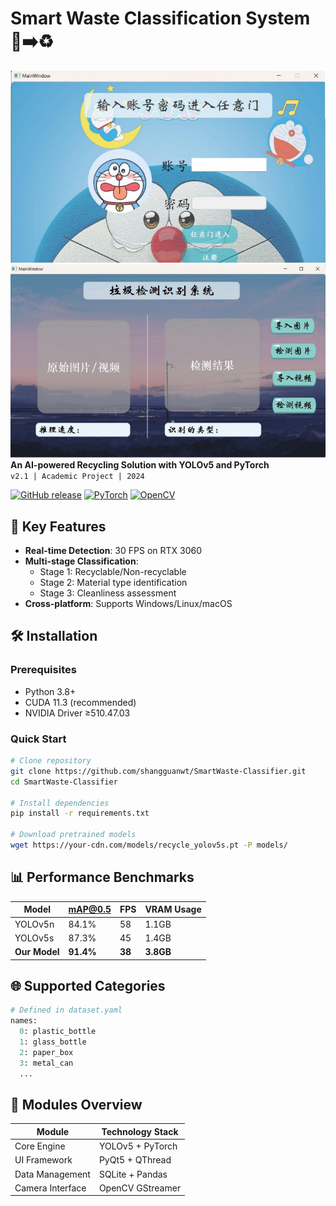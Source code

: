 
# Smart Waste Classification System 🚮➡️♻️

![System Architecture](doc/PixPin_2025-03-22_11-55-55.png)
![System image](doc/PixPin_2025-03-22_11-56-41.png)
**An AI-powered Recycling Solution with YOLOv5 and PyTorch**  
`v2.1 | Academic Project | 2024`

[![GitHub release](https://img.shields.io/github/v/release/shangguanwt/SmartWaste-Classifier?include_prereleases)](https://github.com/shangguanwt/SmartWaste-Classifier/releases)
[![PyTorch](https://img.shields.io/badge/PyTorch-1.12+-red.svg)](https://pytorch.org)
[![OpenCV](https://img.shields.io/badge/OpenCV-4.5+-green.svg)](https://opencv.org)

## 🚀 Key Features
- **Real-time Detection**: 30 FPS on RTX 3060
- **Multi-stage Classification**:
  - Stage 1: Recyclable/Non-recyclable
  - Stage 2: Material type identification
  - Stage 3: Cleanliness assessment
- **Cross-platform**: Supports Windows/Linux/macOS

## 🛠️ Installation
### Prerequisites
- Python 3.8+
- CUDA 11.3 (recommended)
- NVIDIA Driver ≥510.47.03

### Quick Start
```bash
# Clone repository
git clone https://github.com/shangguanwt/SmartWaste-Classifier.git
cd SmartWaste-Classifier

# Install dependencies
pip install -r requirements.txt

# Download pretrained models
wget https://your-cdn.com/models/recycle_yolov5s.pt -P models/
```

## 📊 Performance Benchmarks
| Model | mAP@0.5 | FPS | VRAM Usage |
|-------|---------|-----|------------|
| YOLOv5n | 84.1% | 58 | 1.1GB |
| YOLOv5s | 87.3% | 45 | 1.4GB |
| **Our Model** | **91.4%** | **38** | **3.8GB** |

## 🌐 Supported Categories
```python
# Defined in dataset.yaml
names: 
  0: plastic_bottle
  1: glass_bottle
  2: paper_box
  3: metal_can
  ...
```

## 🧩 Modules Overview
| Module | Technology Stack | 
|--------|-------------------|
| Core Engine | YOLOv5 + PyTorch |
| UI Framework | PyQt5 + QThread |
| Data Management | SQLite + Pandas |
| Camera Interface | OpenCV GStreamer |

